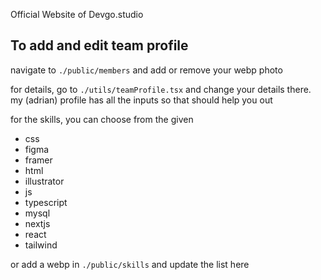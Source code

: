 Official Website of Devgo.studio

## To add and edit team profile

navigate to `./public/members` and add or remove your webp photo

for details, go to `./utils/teamProfile.tsx` and change your details there. my (adrian) profile has all the inputs so that should help you out

for the skills, you can choose from the given

-   css
-   figma
-   framer
-   html
-   illustrator
-   js
-   typescript
-   mysql
-   nextjs
-   react
-   tailwind

 or add a webp in `./public/skills` and update the list here
